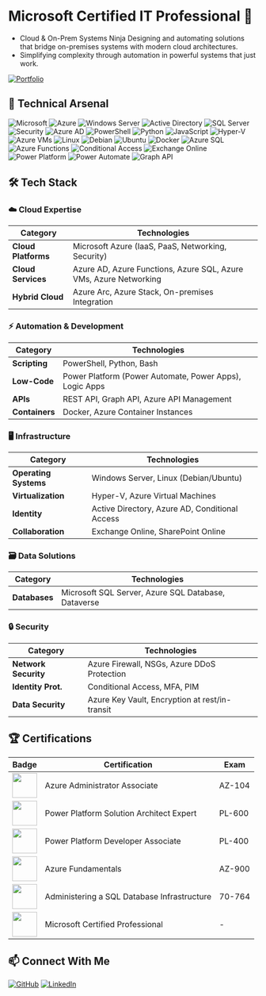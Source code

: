 # Microsoft Certified IT Professional 🚀

* Cloud & On-Prem Systems Ninja
Designing and automating solutions that bridge on-premises systems with modern cloud architectures.  
* Simplifying complexity through automation in powerful systems that just work.

[![Portfolio](https://img.shields.io/badge/GitHub_IO-181717?style=for-the-badge&logo=github)](https://brsvppv.github.io)


## 🔧 Technical Arsenal  
![Microsoft](https://img.shields.io/badge/Microsoft-5E5E5E?style=for-the-badge&logo=microsoft&logoColor=white)
![Azure](https://img.shields.io/badge/Azure-0089D6?style=for-the-badge&logo=microsoft-azure&logoColor=white)
![Windows Server](https://img.shields.io/badge/Windows_Server-0078D6?style=for-the-badge&logo=windows&logoColor=white)
![Active Directory](https://img.shields.io/badge/Active_Directory-0078D6?style=for-the-badge&logo=microsoft&logoColor=white)
![SQL Server](https://img.shields.io/badge/MSSQL_Server-CC2927?style=for-the-badge&logo=microsoft-sql-server&logoColor=white)
![Security](https://img.shields.io/badge/Security-5C2D91?style=for-the-badge&logo=cloudflare&logoColor=white)
![Azure AD](https://img.shields.io/badge/Azure_AD-0089D6?style=for-the-badge&logo=microsoft-azure&logoColor=white)
![PowerShell](https://img.shields.io/badge/PowerShell-5391FE?style=for-the-badge&logo=powershell&logoColor=white)
![Python](https://img.shields.io/badge/Python-3776AB?style=for-the-badge&logo=python&logoColor=white)
![JavaScript](https://img.shields.io/badge/JavaScript-F7DF1E?style=for-the-badge&logo=javascript&logoColor=black)
![Hyper-V](https://img.shields.io/badge/Hyper_V-0078D6?style=for-the-badge&logo=microsoft&logoColor=white)
![Azure VMs](https://img.shields.io/badge/Azure_VMs-0089D6?style=for-the-badge&logo=microsoft-azure&logoColor=white)
![Linux](https://img.shields.io/badge/Linux-FCC624?style=for-the-badge&logo=linux&logoColor=black)
![Debian](https://img.shields.io/badge/Debian-A81D33?style=for-the-badge&logo=debian&logoColor=white)
![Ubuntu](https://img.shields.io/badge/Ubuntu-E95420?style=for-the-badge&logo=ubuntu&logoColor=white)
![Docker](https://img.shields.io/badge/Docker-2496ED?style=for-the-badge&logo=docker&logoColor=white)
![Azure SQL](https://img.shields.io/badge/Azure_SQL-0089D6?style=for-the-badge&logo=microsoft-azure&logoColor=white)
![Azure Functions](https://img.shields.io/badge/Azure_Functions-0062AD?style=for-the-badge&logo=azure-functions&logoColor=white)
![Conditional Access](https://img.shields.io/badge/Conditional_Access-5C2D91?style=for-the-badge&logo=microsoft-azure&logoColor=white)
![Exchange Online](https://img.shields.io/badge/Exchange_Online-0078D4?style=for-the-badge&logo=microsoft-exchange&logoColor=white)
![Power Platform](https://img.shields.io/badge/Power_Platform-339933?style=for-the-badge&logo=power-platform&logoColor=white)
![Power Automate](https://img.shields.io/badge/Power_Automate-339933?style=for-the-badge&logo=power-automate&logoColor=white)
![Graph API](https://img.shields.io/badge/Graph_API-339933?style=for-the-badge&logo=microsoft-graph&logoColor=white)


## 🛠️ Tech Stack

### ☁️ Cloud Expertise
| **Category**       | **Technologies**                                                                 |
|--------------------|---------------------------------------------------------------------------------|
| **Cloud Platforms** | Microsoft Azure (IaaS, PaaS, Networking, Security)                             |
| **Cloud Services**  | Azure AD, Azure Functions, Azure SQL, Azure VMs, Azure Networking              |
| **Hybrid Cloud**    | Azure Arc, Azure Stack, On-premises Integration                                |

### ⚡ Automation & Development
| **Category**       | **Technologies**                                                                 |
|--------------------|---------------------------------------------------------------------------------|
| **Scripting**       | PowerShell, Python, Bash                                                       |
| **Low-Code**        | Power Platform (Power Automate, Power Apps), Logic Apps                        |
| **APIs**            | REST API, Graph API, Azure API Management                                      |
| **Containers**      | Docker, Azure Container Instances                                              |

### 🖥️ Infrastructure
| **Category**       | **Technologies**                                                                 |
|--------------------|---------------------------------------------------------------------------------|
| **Operating Systems** | Windows Server, Linux (Debian/Ubuntu)                                         |
| **Virtualization**   | Hyper-V, Azure Virtual Machines                                               |
| **Identity**         | Active Directory, Azure AD, Conditional Access                                |
| **Collaboration**    | Exchange Online, SharePoint Online                                           |

### 🗃️ Data Solutions
| **Category**       | **Technologies**                                                                 |
|--------------------|---------------------------------------------------------------------------------|
| **Databases**       | Microsoft SQL Server, Azure SQL Database, Dataverse                            |

### 🔒 Security
| **Category**       | **Technologies**                                                                 |
|--------------------|---------------------------------------------------------------------------------|
| **Network Security** | Azure Firewall, NSGs, Azure DDoS Protection                                    |
| **Identity Prot.**  | Conditional Access, MFA, PIM                                                   |
| **Data Security**   | Azure Key Vault, Encryption at rest/in-transit                                 |

## 🏆 Certifications
| **Badge** | **Certification** | **Exam** |
|-----------|-------------------|----------|
| <img src="https://learn.microsoft.com/en-us/media/learn/certification/badges/microsoft-certified-associate-badge.svg" width="50" height="50"> | Azure Administrator Associate | AZ-104 |
| <img src="https://learn.microsoft.com/en-us/media/learn/certification/badges/microsoft-certified-expert-badge.svg" width="50" height="50"> | Power Platform Solution Architect Expert | PL-600 |
| <img src="https://learn.microsoft.com/en-us/media/learn/certification/badges/microsoft-certified-associate-badge.svg" width="50" height="50"> | Power Platform Developer Associate | PL-400 |
| <img src="https://learn.microsoft.com/en-us/media/learn/certification/badges/microsoft-certified-fundamentals-badge.svg" width="50" height="50"> | Azure Fundamentals | AZ-900 |
| <img src="https://learn.microsoft.com/en-us/media/learn/certification/badges/microsoft-certified-general-badge.svg" width="50" height="50"> | Administering a SQL Database Infrastructure  | 70-764 |
| <img src="https://learn.microsoft.com/en-us/media/learn/certification/badges/microsoft-certified-general-badge.svg" width="50" height="50"> | Microsoft Certified Professional | - |

## 📫 Connect With Me
[![GitHub](https://img.shields.io/badge/GitHub-181717?style=for-the-badge&logo=github&logoColor=white)](https://github.com/brsvppv)
[![LinkedIn](https://img.shields.io/badge/LinkedIn-0077B5?style=for-the-badge&logo=linkedin&logoColor=white)](https://www.linkedin.com/in/borislav-popov-685644129/)
